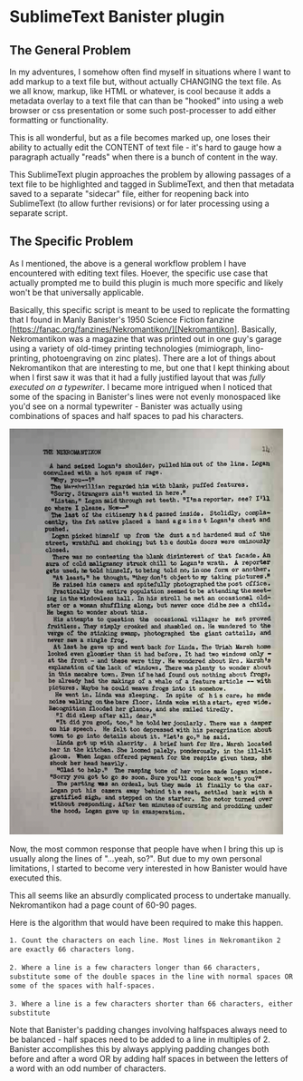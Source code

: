 # SublimeText Banister plugin

## The General Problem

In my adventures, I somehow often find myself in situations where I want to add markup to a text file but, without actually CHANGING the text file. As we all know, markup, like HTML or whatever, is cool because it adds a metadata overlay to a text file that can than be "hooked" into using a web browser or css presentation or some such post-processer to add either formatting or functionality.

This is all wonderful, but as a file becomes marked up, one loses their ability to actually edit the CONTENT of text file - it's hard to gauge how a paragraph actually "reads" when there is a bunch of content in the way.

This SublimeText plugin approaches the problem by allowing passages of a text file to be highlighted and tagged in SublimeText, and then that metadata saved to a separate "sidecar" file, either for reopening back into SublimeText (to allow further revisions) or for later processing using a separate script.

## The Specific Problem

As I mentioned, the above is a general workflow problem I have encountered with editing text files. Hoever, the specific use case that actually prompted me to build this plugin is much more specific and likely won't be that universally applicable.

Basically, this specific script is meant to be used to replicate the formatting that I found in Manly Banister's 1950 Science Fiction fanzine [https://fanac.org/fanzines/Nekromantikon/][Nekromantikon]. Basically, Nekromantikon was a magazine that was printed out in one guy's garage using a variety of old-timey printing technologies (mimiograph, lino-printing, photoengraving on zinc plates). There are a lot of things about Nekromantikon that are interesting to me, but one that I kept thinking about when I first saw it was that it had a fully justified layout that was *fully executed on a typewriter*. I became more intrigued when I noticed that some of the spacing in Banister's lines were not evenly monospaced like you'd see on a normal typewriter - Banister was actually using combinations of spaces and half spaces to pad his characters.

![Nekromantikon's fully justified blocks of text](img/nekromantikon.png)

Now, the most common response that people have when I bring this up is usually along the lines of "...yeah, so?". But due to my own personal limitations, I started to become very interested in how Banister would have executed this. 

This all seems like an absurdly complicated process to undertake manually. Nekromantikon had a page count of 60-90 pages.

Here is the algorithm that would have been required to make this happen.

    1. Count the characters on each line. Most lines in Nekromantikon 2 are exactly 66 characters long.

    2. Where a line is a few characters longer than 66 characters, substitute some of the double spaces in the line with normal spaces OR some of the spaces with half-spaces.

    3. Where a line is a few characters shorter than 66 characters, either substitute

Note that Banister's padding changes involving halfspaces always need to be balanced - half spaces need to be added to a line in multiples of 2. Banister accomplishes this by always applying padding changes both before and after a word OR by adding half spaces in between the letters of a word with an odd number of characters.

